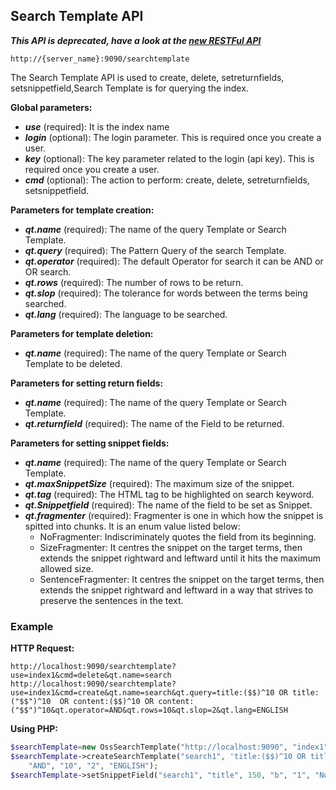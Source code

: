 ## Search Template API

_**This API is deprecated, have a look at the [new RESTFul API](/api_v2/README.html)**_

    http://{server_name}:9090/searchtemplate

The Search Template API is used to create, delete, setreturnfields, setsnippetfield,Search Template is for querying the index.

**Global parameters:**
- _**use**_ (required): It is the index name
- _**login**_ (optional): The login parameter. This is required once you create a user.
- _**key**_ (optional): The key parameter related to the login (api key). This is required once you create a user.
- _**cmd**_ (optional): The action to perform: create, delete, setreturnfields, setsnippetfield.

**Parameters for template creation:**
- _**qt.name**_ (required): The name of the query Template or Search Template.
- _**qt.query**_ (required): The Pattern Query of the search Template.
- _**qt.operator**_ (required): The default Operator for search it can be AND or OR search.
- _**qt.rows**_ (required): The number of rows to be return.
- _**qt.slop**_ (required): The tolerance for words between the terms being searched.
- _**qt.lang**_ (required): The language to be searched.

**Parameters for template deletion:**
- _**qt.name**_ (required): The name of the query Template or Search Template to be deleted.

**Parameters for setting return fields:**
- _**qt.name**_ (required): The name of the query Template or Search Template.
- _**qt.returnfield**_ (required): The name of the Field to be returned.

**Parameters for setting snippet fields:**
- _**qt.name**_ (required): The name of the query Template or Search Template.
- _**qt.maxSnippetSize**_ (required): The maximum size of the snippet.
- _**qt.tag**_ (required): The HTML tag to be highlighted on search keyword.
- _**qt.Snippetfield**_ (required): The name of the field to be set as Snippet.
- _**qt.fragmenter**_ (required): Fragmenter is one in which how the snippet is spitted into chunks. It is an enum value listed below:
  - NoFragmenter: Indiscriminately quotes the field from its beginning.
  - SizeFragmenter: It centres the snippet on the target terms, then extends the snippet rightward and leftward until it hits the maximum allowed size.
  - SentenceFragmenter: It centres the snippet on the target terms, then extends the snippet rightward and leftward in a way that strives to preserve the sentences in the text.

### Example

**HTTP Request:**

    http://localhost:9090/searchtemplate?use=index1&cmd=delete&qt.name=search
    http://localhost:9090/searchtemplate?use=index1&cmd=create&qt.name=search&qt.query=title:($$)^10 OR title:("$$")^10  OR content:($$)^10 OR content:("$$")^10&qt.operator=AND&qt.rows=10&qt.slop=2&qt.lang=ENGLISH 

**Using PHP:**

```php
$searchTemplate=new OssSearchTemplate("http://localhost:9090", "index1");
$searchTemplate->createSearchTemplate("search1", 'title:($$)^10 OR title:("$$")^10 OR content:($$)^10 OR content:("$$")^10 OR',
    "AND", "10", "2", "ENGLISH");
$searchTemplate->setSnippetField("search1", "title", 150, "b", "1", "NoFragmenter");
```
